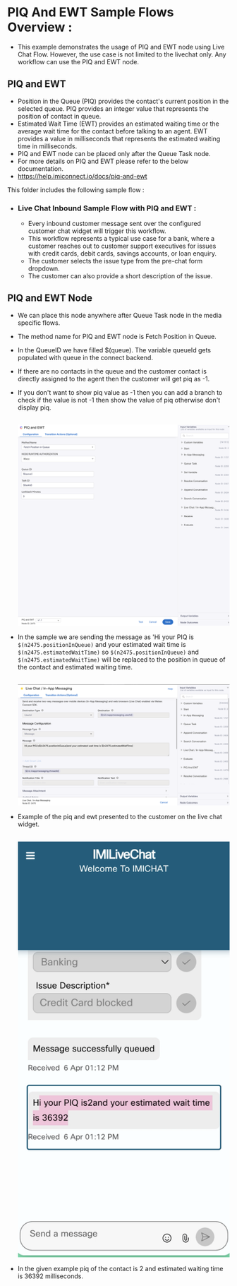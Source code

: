 

# PIQ And EWT Sample Flows Overview :
- This example demonstrates the usage of PIQ and EWT node using Live Chat Flow. However, the use case is not limited to the livechat only. Any workflow can use the PIQ and EWT node.
## PIQ and EWT
- Position in the Queue (PIQ) provides the contact's current position in the selected queue. PIQ provides an integer value that represents the position of contact in queue.
- Estimated Wait Time (EWT) provides an estimated waiting time or the average wait time for the contact before talking to an agent. EWT provides a value in milliseconds that represents the estimated waiting time in milliseconds. 
- PIQ and EWT node can be placed only after the Queue Task node.
- For more details on PIQ and EWT please refer to the below documentation.
- https://help.imiconnect.io/docs/piq-and-ewt

This folder includes the following sample flow :

- ### Live Chat Inbound Sample Flow with PIQ and EWT :
    - Every inbound customer message sent over the configured customer chat widget will trigger this workflow.
    - This workflow represents a typical use case for a bank, where a customer reaches out to customer support executives for issues with credit cards, debit cards, savings accounts, or loan enquiry.
    - The customer selects the issue type from the pre-chat form dropdown.
    - The customer can also provide a short description of the issue.

## PIQ and EWT Node
- We can place this node anywhere after Queue Task node in the media specific flows.
- The method name for PIQ and EWT node is Fetch Position in Queue.
- In the QueueID we have filled $(queue). The variable queueId gets populated with queue in the connect backend.
- If there are no contacts in the queue and the customer contact is directly assigned to the agent then the customer will get piq as -1.
- If you don't want to show piq value as -1 then you can add a branch to check if the value is not -1 then show the value of piq otherwise don't display piq.

  <br><img width="800" alt="PIQ & EWT" src="../../images/PIQEWT.png"><br>

- In the sample we are sending the message as 'Hi your PIQ is `$(n2475.positionInQueue)` and your estimated wait time is `$(n2475.estimatedWaitTime)` so `$(n2475.positionInQueue)` and `$(n2475.estimatedWaitTime)`
  will be replaced to the position in queue of the contact and estimated waiting time.

  <br><img width="800" alt="Screen Pop" src="../../images/Inappmessaging.png"><br>
  
- Example of the piq and ewt presented to the customer on the live chat widget.

  <br><img width="800" alt="Screen Pop" src="../../images/PIQEWTExample.png"><br>

- In the given example piq of the contact is 2 and estimated waiting time is 36392 milliseconds.
